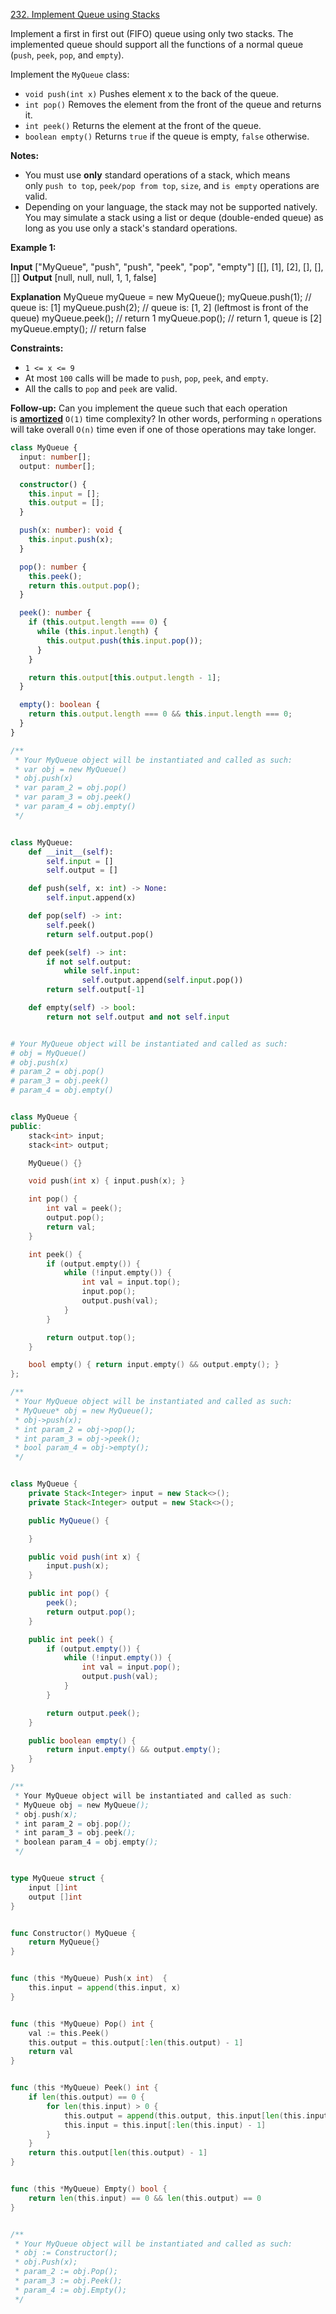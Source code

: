 [232. Implement Queue using Stacks](https://leetcode.com/problems/implement-queue-using-stacks/description/)

Implement a first in first out (FIFO) queue using only two stacks. The implemented queue should support all the functions of a normal queue (`push`, `peek`, `pop`, and `empty`).

Implement the `MyQueue` class:

- `void push(int x)` Pushes element x to the back of the queue.
- `int pop()` Removes the element from the front of the queue and returns it.
- `int peek()` Returns the element at the front of the queue.
- `boolean empty()` Returns `true` if the queue is empty, `false` otherwise.

**Notes:**

- You must use **only** standard operations of a stack, which means only `push to top`, `peek/pop from top`, `size`, and `is empty` operations are valid.
- Depending on your language, the stack may not be supported natively. You may simulate a stack using a list or deque (double-ended queue) as long as you use only a stack's standard operations.

**Example 1:**

**Input**
["MyQueue", "push", "push", "peek", "pop", "empty"]
[[], [1], [2], [], [], []]
**Output**
[null, null, null, 1, 1, false]

**Explanation**
MyQueue myQueue = new MyQueue();
myQueue.push(1); // queue is: [1]
myQueue.push(2); // queue is: [1, 2] (leftmost is front of the queue)
myQueue.peek(); // return 1
myQueue.pop(); // return 1, queue is [2]
myQueue.empty(); // return false

**Constraints:**

- `1 <= x <= 9`
- At most `100` calls will be made to `push`, `pop`, `peek`, and `empty`.
- All the calls to `pop` and `peek` are valid.

**Follow-up:** Can you implement the queue such that each operation is **[amortized](https://en.wikipedia.org/wiki/Amortized_analysis)** `O(1)` time complexity? In other words, performing `n` operations will take overall `O(n)` time even if one of those operations may take longer.

```typescript
class MyQueue {
  input: number[];
  output: number[];

  constructor() {
    this.input = [];
    this.output = [];
  }

  push(x: number): void {
    this.input.push(x);
  }

  pop(): number {
    this.peek();
    return this.output.pop();
  }

  peek(): number {
    if (this.output.length === 0) {
      while (this.input.length) {
        this.output.push(this.input.pop());
      }
    }

    return this.output[this.output.length - 1];
  }

  empty(): boolean {
    return this.output.length === 0 && this.input.length === 0;
  }
}

/**
 * Your MyQueue object will be instantiated and called as such:
 * var obj = new MyQueue()
 * obj.push(x)
 * var param_2 = obj.pop()
 * var param_3 = obj.peek()
 * var param_4 = obj.empty()
 */
```

```python

class MyQueue:
    def __init__(self):
        self.input = []
        self.output = []

    def push(self, x: int) -> None:
        self.input.append(x)

    def pop(self) -> int:
        self.peek()
        return self.output.pop()

    def peek(self) -> int:
        if not self.output:
            while self.input:
                self.output.append(self.input.pop())
        return self.output[-1]

    def empty(self) -> bool:
        return not self.output and not self.input


# Your MyQueue object will be instantiated and called as such:
# obj = MyQueue()
# obj.push(x)
# param_2 = obj.pop()
# param_3 = obj.peek()
# param_4 = obj.empty()


```

```cpp

class MyQueue {
public:
    stack<int> input;
    stack<int> output;

    MyQueue() {}

    void push(int x) { input.push(x); }

    int pop() {
        int val = peek();
        output.pop();
        return val;
    }

    int peek() {
        if (output.empty()) {
            while (!input.empty()) {
                int val = input.top();
                input.pop();
                output.push(val);
            }
        }

        return output.top();
    }

    bool empty() { return input.empty() && output.empty(); }
};

/**
 * Your MyQueue object will be instantiated and called as such:
 * MyQueue* obj = new MyQueue();
 * obj->push(x);
 * int param_2 = obj->pop();
 * int param_3 = obj->peek();
 * bool param_4 = obj->empty();
 */

```

```java

class MyQueue {
    private Stack<Integer> input = new Stack<>();
    private Stack<Integer> output = new Stack<>();

    public MyQueue() {

    }

    public void push(int x) {
        input.push(x);
    }

    public int pop() {
        peek();
        return output.pop();
    }

    public int peek() {
        if (output.empty()) {
            while (!input.empty()) {
                int val = input.pop();
                output.push(val);
            }
        }

        return output.peek();
    }

    public boolean empty() {
        return input.empty() && output.empty();
    }
}

/**
 * Your MyQueue object will be instantiated and called as such:
 * MyQueue obj = new MyQueue();
 * obj.push(x);
 * int param_2 = obj.pop();
 * int param_3 = obj.peek();
 * boolean param_4 = obj.empty();
 */

```

```go

type MyQueue struct {
    input []int
    output []int
}


func Constructor() MyQueue {
    return MyQueue{}
}


func (this *MyQueue) Push(x int)  {
    this.input = append(this.input, x)
}


func (this *MyQueue) Pop() int {
    val := this.Peek()
    this.output = this.output[:len(this.output) - 1]
    return val
}


func (this *MyQueue) Peek() int {
    if len(this.output) == 0 {
        for len(this.input) > 0 {
            this.output = append(this.output, this.input[len(this.input) - 1])
            this.input = this.input[:len(this.input) - 1]
        }
    }
    return this.output[len(this.output) - 1]
}


func (this *MyQueue) Empty() bool {
    return len(this.input) == 0 && len(this.output) == 0
}


/**
 * Your MyQueue object will be instantiated and called as such:
 * obj := Constructor();
 * obj.Push(x);
 * param_2 := obj.Pop();
 * param_3 := obj.Peek();
 * param_4 := obj.Empty();
 */

```
